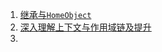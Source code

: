 1.  [继承与` HomeObject `](https://www.php.cn/js-tutorial-406259.html)
2.  [深入理解上下文与作用域链及提升](https://segmentfault.com/a/1190000009041008)
3.  